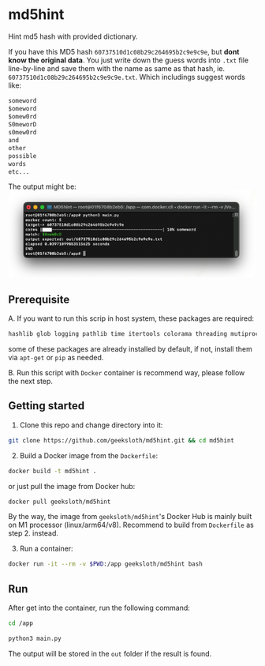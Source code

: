 # md5hint
Hint md5 hash with provided dictionary.

If you have this MD5 hash ```60737510d1c08b29c264695b2c9e9c9e```, but **dont know the original data**. You just write down the guess words into ```.txt``` file line-by-line and save them with the name as same as that hash, ie. ```60737510d1c08b29c264695b2c9e9c9e.txt```. Which includings suggest words like:
```
someword
$omeword
$omew0rd
S0meworD
s0mew0rd
and
other
possible
words
etc...
```
The output might be:
![Alt text](static/screenshot.png?raw=true "example output")


## Prerequisite
A. If you want to run this scrip in host system, these packages are required:
```bash
hashlib glob logging pathlib time itertools colorama threading mutiprocessing math argparse os
```
some of these packages are already installed by default, if not, install them via ```apt-get``` or ```pip``` as needed.

B. Run this script with ```Docker``` container is recommend way, please follow the next step.

## Getting started
1. Clone this repo and change directory into it:
```bash
git clone https://github.com/geeksloth/md5hint.git && cd md5hint
```

2. Build a Docker image from the ```Dockerfile```:
```bash
docker build -t md5hint .
```
or just pull the image from Docker hub:
```bash
docker pull geeksloth/md5hint
```
By the way, the image from ```geeksloth/md5hint```'s Docker Hub is mainly built on M1 processor (linux/arm64/v8). Recommend to build from ```Dockerfile``` as step 2. instead.

3. Run a container:
```bash
docker run -it --rm -v $PWD:/app geeksloth/md5hint bash
```

## Run
After get into the container, run the following command:
```bash
cd /app
```
```bash
python3 main.py
```
The output will be stored in the ```out``` folder if the result is found.
